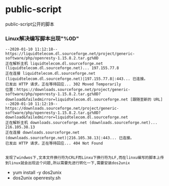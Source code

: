 # public-script
public-script公开的脚本

### Linux解决编写脚本出现"%0D"

    --2020-01-10 11:12:18--  https://liquidtelecom.dl.sourceforge.net/project/generic-software/php/openresty-1.15.8.2.tar.gz%0D
    正在解析主机 liquidtelecom.dl.sourceforge.net (liquidtelecom.dl.sourceforge.net)... 197.155.77.8
    正在连接 liquidtelecom.dl.sourceforge.net (liquidtelecom.dl.sourceforge.net)|197.155.77.8|:443... 已连接。
    已发出 HTTP 请求，正在等待回应... 302 Moved Temporarily
    位置：https://downloads.sourceforge.net/project/generic-software/php/openresty-1.15.8.2.tar.gz%0D?download&failedmirror=liquidtelecom.dl.sourceforge.net [跟随至新的 URL]
    --2020-01-10 11:12:19--  https://downloads.sourceforge.net/project/generic-software/php/openresty-1.15.8.2.tar.gz%0D?download&failedmirror=liquidtelecom.dl.sourceforge.net
    正在解析主机 downloads.sourceforge.net (downloads.sourceforge.net)... 216.105.38.13
    正在连接 downloads.sourceforge.net (downloads.sourceforge.net)|216.105.38.13|:443... 已连接。
    已发出 HTTP 请求，正在等待回应... 404 Not Found


    发现了windwos下,文本文件换行符为CRLF而Linxu下换行符为LF,而在linxu编写的脚本上传到linux就会出现这个问题,所以需要先进行转化一下,需要安装dos2unix

- yum install -y dos2unix
- dos2unix openresty.sh
